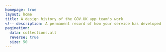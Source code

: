 ```yaml
---
homepage: true
layout: home
title: A design history of the GOV.UK app team's work
<!-- description: A permanent record of how your service has developed over time. -->
pagination:
  data: collections.all
  reverse: true
  size: 50
---
```

